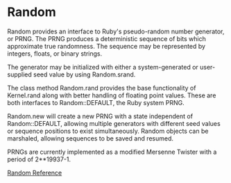# Random

Random provides an interface to Ruby's pseudo-random number generator, or
PRNG.  The PRNG produces a deterministic sequence of bits which approximate
true randomness. The sequence may be represented by integers, floats, or
binary strings.

The generator may be initialized with either a system-generated or
user-supplied seed value by using Random.srand.

The class method Random.rand provides the base functionality of Kernel.rand
along with better handling of floating point values. These are both interfaces
to Random::DEFAULT, the Ruby system PRNG.

Random.new will create a new PRNG with a state independent of Random::DEFAULT,
allowing multiple generators with different seed values or sequence positions
to exist simultaneously. Random objects can be marshaled, allowing sequences
to be saved and resumed.

PRNGs are currently implemented as a modified Mersenne Twister with a period
of 2**19937-1.

[Random Reference](https://ruby-doc.org/core-2.6/Random.html)
